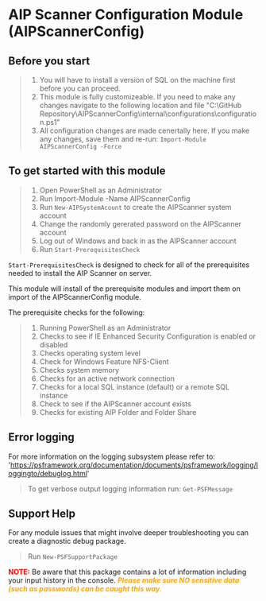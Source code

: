 ﻿# AIP Scanner Configuration Module (AIPScannerConfig)

## Before you start

> 1. You will have to install a version of SQL on the machine first before you can proceed.
> 2. This module is fully customizeable. If you need to make any changes navigate to the following location and file "C:\GitHub Repository\AIPScannerConfig\internal\configurations\configuration.ps1"
> 3. All configuration changes are made cenertally here. If you make any changes, save them and re-run: `Import-Module AIPScannerConfig -Force`

## To get started with this module

> 1. Open PowerShell as an Administrator
> 2. Run Import-Module -Name AIPScannerConfig
> 3. Run `New-AIPSystemAcount` to create the AIPScanner system account
> 4. Change the randomly gererated password on the AIPScanner account
> 5. Log out of Windows and back in as the AIPScanner account
> 6. Run `Start-PrerequisitesCheck`

`Start-PrerequisitesCheck` is designed to check for all of the prerequisites needed to install the AIP Scanner on server.

 This module will install of the prerequisite modules and import them on import of the AIPScannerConfig module.

The prerequisite checks for the following:

> 1. Running PowerShell as an Administrator
> 2. Checks to see if IE Enhanced Security Configuration is enabled or disabled
> 3. Checks operating system level
> 4. Check for Windows Feature NFS-Client
> 5. Checks system memory
> 6. Checks for an active network connection
> 7. Checks for a local SQL instance (default) or a remote SQL instance
> 8. Check to see if the AIPScanner account exists
> 9. Checks for existing AIP Folder and Folder Share

## Error logging

For more information on the logging subsystem please refer to: 'https://psframework.org/documentation/documents/psframework/logging/loggingto/debuglog.html'

> To get verbose output logging information run: `Get-PSFMessage`

## Support Help

For any module issues that might involve deeper troubleshooting you can create a diagnostic debug package.
> Run `New-PSFSupportPackage`

<b><span style="color:red">NOTE:</b></span> Be aware that this package contains a lot of information including your input history in the console.
<b><i><span style="color:orange">Please make sure NO sensitive data (such as passwords) can be caught this way.</b></i></span>